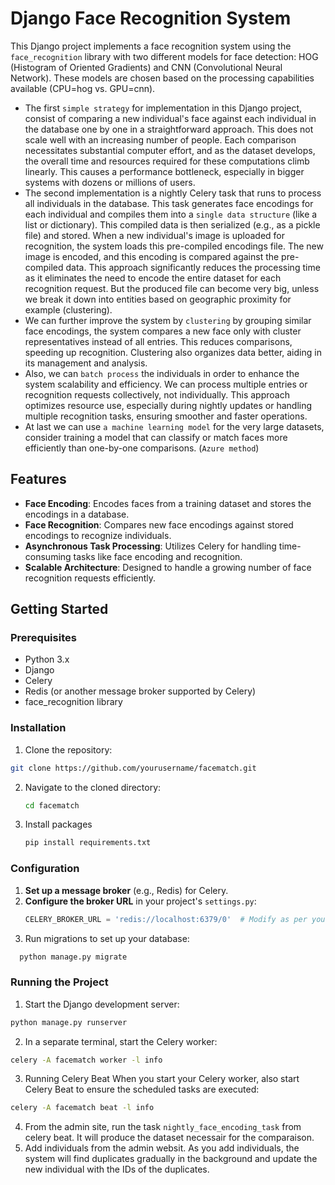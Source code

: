 # Django Face Recognition System

This Django project implements a face recognition system using the `face_recognition` library with two different models for face detection: HOG (Histogram of Oriented Gradients) and CNN (Convolutional Neural Network). These models are chosen based on the processing capabilities available (CPU=hog vs. GPU=cnn).

- The first `simple strategy` for implementation in this Django project, consist of comparing a new individual's face against each individual in the database one by one in a straightforward approach. This does not scale well with an increasing number of people. Each comparison necessitates substantial computer effort, and as the dataset develops, the overall time and resources required for these computations climb linearly. This causes a performance bottleneck, especially in bigger systems with dozens or millions of users. 
- The second implementation is a nightly Celery task that runs to process all individuals in the database. This task generates face encodings for each individual and compiles them into a `single data structure` (like a list or dictionary). This compiled data is then serialized (e.g., as a pickle file) and stored. When a new individual's image is uploaded for recognition, the system loads this pre-compiled encodings file. The new image is encoded, and this encoding is compared against the pre-compiled data. This approach significantly reduces the processing time as it eliminates the need to encode the entire dataset for each recognition request. But the produced file can become very big, unless we break it down into entities based on geographic proximity for example (clustering).
- We can further improve the system by `clustering` by grouping similar face encodings, the system compares a new face only with cluster representatives instead of all entries. This reduces comparisons, speeding up recognition. Clustering also organizes data better, aiding in its management and analysis.
- Also, we can `batch process` the individuals in order to enhance the system scalability and efficiency. We can process multiple entries or recognition requests collectively, not individually. This approach optimizes resource use, especially during nightly updates or handling multiple recognition tasks, ensuring smoother and faster operations.
- At last we can use `a machine learning model` for the very large datasets, consider training a model that can classify or match faces more efficiently than one-by-one comparisons. (`Azure method`)


## Features

- **Face Encoding**: Encodes faces from a training dataset and stores the encodings in a database.
- **Face Recognition**: Compares new face encodings against stored encodings to recognize individuals.
- **Asynchronous Task Processing**: Utilizes Celery for handling time-consuming tasks like face encoding and recognition.
- **Scalable Architecture**: Designed to handle a growing number of face recognition requests efficiently.

## Getting Started

### Prerequisites

- Python 3.x
- Django
- Celery
- Redis (or another message broker supported by Celery)
- face_recognition library

### Installation

1. Clone the repository:
  ```bash
  git clone https://github.com/yourusername/facematch.git
   ```
2. Navigate to the cloned directory:
   ```bash
   cd facematch
   ```
3. Install packages
   ```bash
   pip install requirements.txt
   ```

### Configuration

1. **Set up a message broker** (e.g., Redis) for Celery.
2. **Configure the broker URL** in your project's `settings.py`:
    ```python
    CELERY_BROKER_URL = 'redis://localhost:6379/0'  # Modify as per your broker configuration
    ```
3. Run migrations to set up your database:
  ```python 
    python manage.py migrate
  ```

### Running the Project

1. Start the Django development server:
  ```python 
  python manage.py runserver
  ```
2. In a separate terminal, start the Celery worker:
  ```bash
  celery -A facematch worker -l info
  ```
3. Running Celery Beat
  When you start your Celery worker, also start Celery Beat to ensure the scheduled tasks are executed:
  ```bash
  celery -A facematch beat -l info
  ```
4. From the admin site, run the task `nightly_face_encoding_task` from celery beat. It will produce the dataset necessair for the comparaison. 
5. Add individuals from the admin websit. As you add individuals, the system will find duplicates gradually in the background and update the new individual with the IDs of the duplicates.